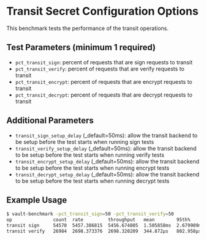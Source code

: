 # Transit Secret Configuration Options

This benchmark tests the performance of the transit operations.

## Test Parameters (minimum 1 required)

- `pct_transit_sign`: percent of requests that are sign requests to transit
- `pct_transit_verify`: percent of requests that are verify requests to transit
- `pct_transit_encrypt`: percent of requests that are encrypt requests to transit
- `pct_transit_decrypt`: percent of requests that are decrypt requests to transit

## Additional Parameters

- `transit_sign_setup_delay` (_default=50ms): allow the transit backend to be setup before the test starts when running sign tests
- `transit_verify_setup_delay` (_default=50ms): allow the transit backend to be setup before the test starts when running verify tests
- `transit_encrypt_setup_delay` (_default=50ms): allow the transit backend to be setup before the test starts when running encrypt tests
- `transit_decrypt_setup_delay` (_default=50ms): allow the transit backend to be setup before the test starts when running decrypt tests

## Example Usage

```bash
$ vault-benchmark -pct_transit_sign=50 -pct_transit_verify=50
op               count  rate         throughput   mean        95th%       99th%       successRatio
transit sign     54570  5457.386815  5456.674805  1.505858ms  2.679909ms  3.661053ms  100.00%
transit verify   26984  2698.373376  2698.320209  344.872µs   802.958µs   1.395324ms  100.00%
```
